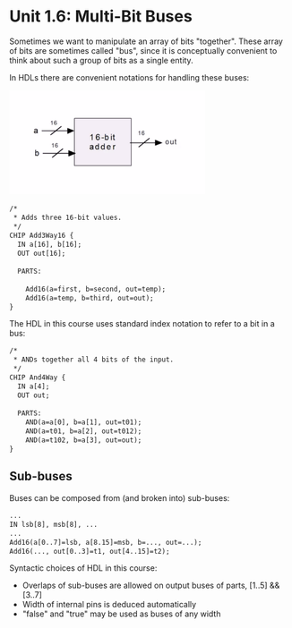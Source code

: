 # Unit 1.6: Multi-Bit Buses

Sometimes we want to manipulate an array of bits "together".
These array of bits are sometimes called "bus", since it is conceptually convenient to think about
such a group of bits as a single entity.

In HDLs there are convenient notations for handling these buses:

<img src="https://github.com/Fadarrizz/nand2tetris/blob/master/Week%201/Screenshot%202020-04-20%20at%2019.34.10.png" width="350">

```HDL
/*
 * Adds three 16-bit values.
 */
CHIP Add3Way16 {
  IN a[16], b[16];
  OUT out[16];
  
  PARTS:
    
    Add16(a=first, b=second, out=temp);
    Add16(a=temp, b=third, out=out);
}
```

The HDL in this course uses standard index notation to refer to a bit in a bus:

```HDL
/*
 * ANDs together all 4 bits of the input.
 */
CHIP And4Way {
  IN a[4];
  OUT out;
  
  PARTS:
    AND(a=a[0], b=a[1], out=t01);
    AND(a=t01, b=a[2], out=t012);
    AND(a=t102, b=a[3], out=out);
}
```

## Sub-buses

Buses can be composed from (and broken into) sub-buses:

```HDL
...
IN lsb[8], msb[8], ...
...
Add16(a[0..7]=lsb, a[8.15]=msb, b=..., out=...);
Add16(..., out[0..3]=t1, out[4..15]=t2);
```

Syntactic choices of HDL in this course:
- Overlaps of sub-buses are allowed on output buses of parts, [1..5] && [3..7]
- Width of internal pins is deduced automatically
- "false" and "true" may be used as buses of any width
